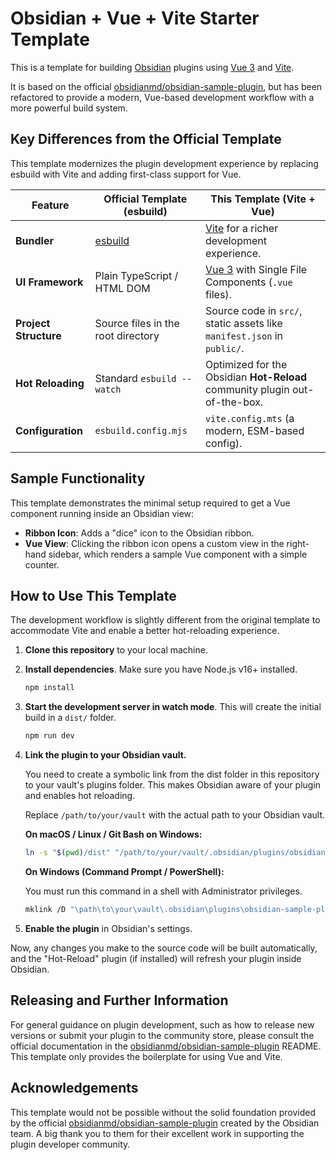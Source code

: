 # Obsidian + Vue + Vite Starter Template

This is a template for building [Obsidian](https://obsidian.md) plugins using [Vue 3](https://vuejs.org/) and [Vite](https://vitejs.dev/).

It is based on the official [obsidianmd/obsidian-sample-plugin](https://github.com/obsidianmd/obsidian-sample-plugin), but has been refactored to provide a modern, Vue-based development workflow with a more powerful build system.

## Key Differences from the Official Template

This template modernizes the plugin development experience by replacing esbuild with Vite and adding first-class support for Vue.

| Feature               | Official Template (**esbuild**)       | This Template (**Vite + Vue**)                                             |
| --------------------- | ------------------------------------- | -------------------------------------------------------------------------- |
| **Bundler**           | [esbuild](https://esbuild.github.io/) | [Vite](https://vitejs.dev/) for a richer development experience.           |
| **UI Framework**      | Plain TypeScript / HTML DOM           | [Vue 3](https://vuejs.org/) with Single File Components (`.vue` files).    |
| **Project Structure** | Source files in the root directory    | Source code in `src/`, static assets like `manifest.json` in `public/`.    |
| **Hot Reloading**     | Standard `esbuild --watch`            | Optimized for the Obsidian **Hot-Reload** community plugin out-of-the-box. |
| **Configuration**     | `esbuild.config.mjs`                  | `vite.config.mts` (a modern, ESM-based config).                            |

## Sample Functionality

This template demonstrates the minimal setup required to get a Vue component running inside an Obsidian view:

-   **Ribbon Icon**: Adds a "dice" icon to the Obsidian ribbon.
-   **Vue View**: Clicking the ribbon icon opens a custom view in the right-hand sidebar, which renders a sample Vue component with a simple counter.

## How to Use This Template

The development workflow is slightly different from the original template to accommodate Vite and enable a better hot-reloading experience.

1.  **Clone this repository** to your local machine.
2.  **Install dependencies**. Make sure you have Node.js v16+ installed.
    ```bash
    npm install
    ```
3.  **Start the development server in watch mode**. This will create the initial build in a `dist/` folder.
    ```bash
    npm run dev
    ```
4.  **Link the plugin to your Obsidian vault.**

    You need to create a symbolic link from the dist folder in this repository to your vault's plugins folder. This makes Obsidian aware of your plugin and enables hot reloading.

    Replace `/path/to/your/vault` with the actual path to your Obsidian vault.

    **On macOS / Linux / Git Bash on Windows:**

    ```bash
    ln -s "$(pwd)/dist" "/path/to/your/vault/.obsidian/plugins/obsidian-sample-plugin-vue-vite"
    ```

    **On Windows (Command Prompt / PowerShell):**

    You must run this command in a shell with Administrator privileges.

    ```bash
    mklink /D "\path\to\your\vault\.obsidian\plugins\obsidian-sample-plugin-vue-vite" "$(pwd)\dist"
    ```

5.  **Enable the plugin** in Obsidian's settings.

Now, any changes you make to the source code will be built automatically, and the "Hot-Reload" plugin (if installed) will refresh your plugin inside Obsidian.

## Releasing and Further Information

For general guidance on plugin development, such as how to release new versions or submit your plugin to the community store, please consult the official documentation in the [obsidianmd/obsidian-sample-plugin](https://github.com/obsidianmd/obsidian-sample-plugin) README. This template only provides the boilerplate for using Vue and Vite.

## Acknowledgements

This template would not be possible without the solid foundation provided by the official [obsidianmd/obsidian-sample-plugin](https://github.com/obsidianmd/obsidian-sample-plugin) created by the Obsidian team. A big thank you to them for their excellent work in supporting the plugin developer community.
